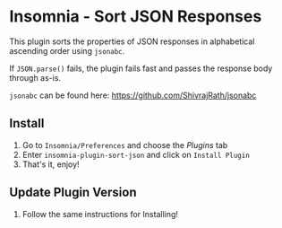 # Insomnia - Sort JSON Responses
This plugin sorts the properties of JSON responses in alphabetical ascending order using `jsonabc`.

If `JSON.parse()` fails, the plugin fails fast and passes the response body through as-is.

`jsonabc` can be found here: https://github.com/ShivrajRath/jsonabc

## Install
1. Go to `Insomnia/Preferences` and choose the *Plugins* tab
2. Enter `insomnia-plugin-sort-json` and click on `Install Plugin`
3. That's it, enjoy!

## Update Plugin Version
1. Follow the same instructions for Installing!
